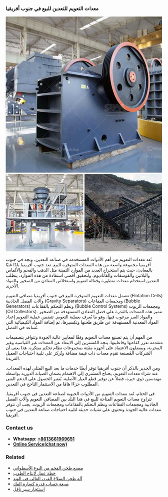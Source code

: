 <h3>معدات التعويم للتعدين للبيع في جنوب أفريقيا</h3><img src='1701854193.jpg' alt=''><p>تُعد معدات التعويم من أهم الأدوات المستخدمة في صناعة التعدين، وتجد في جنوب أفريقيا مجموعة واسعة من هذه المعدات المتوفرة للبيع. تعد جنوب أفريقيا بلدًا غنيًا بالمعادن، حيث يتم استخراج العديد من الموارد الثمينة مثل الذهب والفحم والألماس والبلاتين والفوسفات والفاناديوم. ولتحقيق أقصى استفادة من هذه الموارد، يتطلب التعدين استخدام معدات متطورة وفعالة لتعويم واستخلاص المعادن من الصخور والمواد الأخرى.</p><p>تشمل معدات التعويم المتوفرة للبيع في جنوب أفريقيا مصافي التعويم (Flotation Cells) وآلات الفصل الجاذبية (Gravity Separators) ومجمعات الفقاعات (Bubble Generators) ونظم التحكم بالفقاعات (Bubble Control Systems) ومجمعات الزيوت (Oil Collectors). تتميز هذه المعدات بالقدرة على فصل المعادن المستهدفة من الصخور والمواد الغير مرغوب فيها، وهو ما يُعرف بعملية التعويم. تتضمن عملية التعويم إعداد المواد المعدنية المستهدفة عن طريق طحنها وتكسيرها، ثم إضافة المواد الكيميائية التي تُساعد في الفصل.</p><p>من المهم أن يتم تصنيع معدات التعويم وفقًا لمعايير عالية الجودة وتتوافر بتصميمات متقدمة تعزز كفاءتها وفاعليتها. يتجه المُشترين إلى الابتعاد عن المعدات غير القياسية وغير المجربة، ويفضلون الاعتماد على أجهزة مثبَتة بمجموعات نظام تحكم مبتكرة. هذا يعني أن الشركات المُصنعة تقدِم معدات ذات قيمة مضافة وتُركز على تلبية احتياجات العميل الفريدة.</p><p>ومن الجدير بالذكر أن جنوب أفريقيا توفر أيضًا خدمات ما بعد البيع المثلى لهذه المعدات. عند شراء معدات التعويم، يحتاج المشتري إلى الاهتمام بضمان الصيانة الدورية بواسطة مهندسين ذوي خبرة، فضلاً عن توفير قطع الغيار الأصلية. يُعتبر الحصول على الدعم الفني المطلوب جزءًا هامًا من الاستثمار الناجح في التعدين.</p><p>في الختام، تُعد معدات التعويم من الأدوات الحيوية لصناعة التعدين في جنوب أفريقيا. تتراوح معدات التعويم المتاحة للبيع في هذا البلد بين المصافي التعويم وآلات الفصل الجاذبية ومجمعات الفقاعات ونظم التحكم بالفقاعات ومجمعات الزيوت. يجب أن تتوفر معدات عالية الجودة وتحتوي على تقنيات حديثة لتلبية احتياجات صناعة التعدين في جنوب أفريقيا.</p><h3>Contact us</h3><ul><li><strong>Whatsapp:&nbsp;<a href="https://wa.me/8613661969651">+8613661969651</a></strong></li><li><a href="https://swt.shibang-china.com/?git&amp;zhl&amp;معدات التعويم للتعدين للبيع في جنوب أفريقيا"><strong>Online Service(chat now)</strong></a></li></ul><h3>Related</h3><ul><li><a href='مصنع طحن الفحم من النوع الأسطواني.md'>مصنع طحن الفحم من النوع الأسطواني</a></li><li><a href='خطة عمل لإنتاج الطوب.md'>خطة عمل لإنتاج الطوب</a></li><li><a href='آلة طحن السلاغ الفرن العالي في الهند.md'>آلة طحن السلاغ الفرن العالي في الهند</a></li><li><a href='صيغة حساب قدرة كسارة الفك.md'>صيغة حساب قدرة كسارة الفك</a></li><li><a href='استئجار سير ناقل.md'>استئجار سير ناقل</a></li></ul>